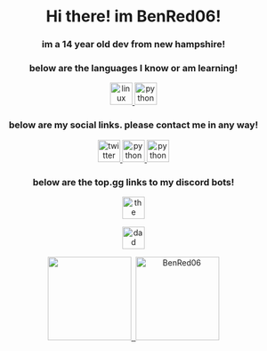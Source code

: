 <h1 align="center">Hi there! im BenRed06!</h1>
<h3 align="center">im a 14 year old dev from new hampshire!</h3>
<h3 align="center">below are the languages I know or am learning!</h3>
<p align="center">
    </a>
    <a href="https://www.linuxfoundation.org/" title="Linux">
        <img src="https://static.wikia.nocookie.net/logopedia/images/0/04/Linux_logo.png/revision/latest/scale-to-width-down/1000?cb=20120814052336" alt="linux" width="40" height="40" />
    </a>
    <a href="https://www.python.org/" title="Python">
        <img src="https://upload.wikimedia.org/wikipedia/commons/thumb/c/c3/Python-logo-notext.svg/1920px-Python-logo-notext.svg.png" alt="python" width="40" height="40" />
   </a>
   
<h3 align="center">below are my social links. please contact me in any way!</h3>    

<p align="center">
     </a>
    <a href="https://twitter.com/Ben69810452" title="twitter">
        <img src="https://acxcom.files.wordpress.com/2015/04/twitter_logo_blue.png" alt="twitter" width="40" height="40" />
    </a>
    <a href="https://github.com/BenRed06" title="github">
        <img src="https://cdn.afterdawn.fi/v3/news/original/github-logo.png" alt="python" width="40" height="40" />
      </a>
    <a href="https://www.instagram.com/benred06/" title="instagram">
        <img src="https://statesborodowntown.com/wp-content/uploads/2016/01/instagram-Logo-PNG-Transparent-Background-download.png" alt="python" width="40" height="40" />
    </a>
    
<h3 align="center">below are the top.gg links to my discord bots!</h3>
 </a>
<p align="center">
    <a href="https://top.gg/bot/697813566731845632" title="the office trivia">
        <img src="https://images-ext-1.discordapp.net/external/BWCeXza5nBePs7qHYyx6eNjO-b0aH9CcB3BJGomSPuM/%3Fsize%3D4096/https/cdn.discordapp.com/avatars/697813566731845632/91958c0ff23920005b90845ca0683470.png?width=600&height=600" alt="the office trivia" width="40" height="40" />
 </a>
<p align="center">
    <a href="https://top.gg/bot/800923195543650355" title="dad jokes">
        <img src="https://images-ext-1.discordapp.net/external/ROlmYUNlihztKAcAoxjPUIo4Z57wY_lN7VclSjLenrQ/%3Fsize%3D4096/https/cdn.discordapp.com/avatars/800923195543650355/48d59b807b647b8d7928f3550a43d776.png?width=600&height=600" alt="dad jokes" width="40" height="40" />
</p>
    

    
</p>
<p align="center">
    <img height="150px" src="https://github-readme-stats.vercel.app/api?username=BenRed06&show_icons=true&count_private=true&theme=tokyonight&hide=issues,contribs" />&nbsp;
    <img height="150px" src="https://github-readme-stats.vercel.app/api/top-langs/?username=BenRed06&layout=compact&count_private=true&theme=vue-dark" alt="BenRed06" />
</p>
